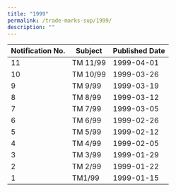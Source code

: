 ```yaml
---
title: "1999"
permalink: /trade-marks-sup/1999/
description: ""
---
```

|Notification No.|Subject|Published Date|
|---|---|---|
|11|TM 11/99|1999-04-01|
|10|TM 10/99|1999-03-26|
|9|TM 9/99|1999-03-19|
|8|TM 8/99|1999-03-12|
|7|TM 7/99|1999-03-05|
|6|TM 6/99|1999-02-26|
|5|TM 5/99|1999-02-12|
|4|TM 4/99|1999-02-05|
|3|TM 3/99|1999-01-29|
|2|TM 2/99|1999-01-22|
|1|TM1/99|1999-01-15|